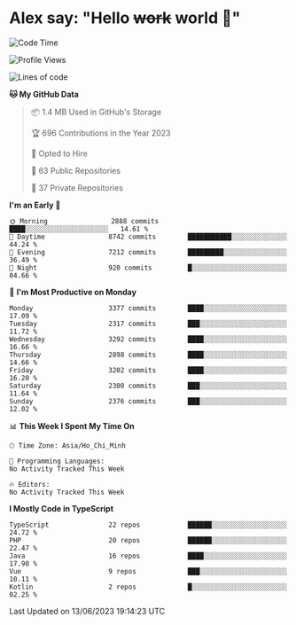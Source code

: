 # Alex say: "Hello ~~work~~ world 🐾"

<!--START_SECTION:waka-->
![Code Time](http://img.shields.io/badge/Code%20Time-839%20hrs%205%20mins-blue)

![Profile Views](http://img.shields.io/badge/Profile%20Views-2-blue)

![Lines of code](https://img.shields.io/badge/From%20Hello%20World%20I%27ve%20Written-41.0%20million%20lines%20of%20code-blue)

**🐱 My GitHub Data** 

> 📦 1.4 MB Used in GitHub's Storage 
 > 
> 🏆 696 Contributions in the Year 2023
 > 
> 💼 Opted to Hire
 > 
> 📜 63 Public Repositories 
 > 
> 🔑 37 Private Repositories 
 > 
**I'm an Early 🐤** 

```text
🌞 Morning                2888 commits        ████░░░░░░░░░░░░░░░░░░░░░   14.61 % 
🌆 Daytime                8742 commits        ███████████░░░░░░░░░░░░░░   44.24 % 
🌃 Evening                7212 commits        █████████░░░░░░░░░░░░░░░░   36.49 % 
🌙 Night                  920 commits         █░░░░░░░░░░░░░░░░░░░░░░░░   04.66 % 
```
📅 **I'm Most Productive on Monday** 

```text
Monday                   3377 commits        ████░░░░░░░░░░░░░░░░░░░░░   17.09 % 
Tuesday                  2317 commits        ███░░░░░░░░░░░░░░░░░░░░░░   11.72 % 
Wednesday                3292 commits        ████░░░░░░░░░░░░░░░░░░░░░   16.66 % 
Thursday                 2898 commits        ████░░░░░░░░░░░░░░░░░░░░░   14.66 % 
Friday                   3202 commits        ████░░░░░░░░░░░░░░░░░░░░░   16.20 % 
Saturday                 2300 commits        ███░░░░░░░░░░░░░░░░░░░░░░   11.64 % 
Sunday                   2376 commits        ███░░░░░░░░░░░░░░░░░░░░░░   12.02 % 
```


📊 **This Week I Spent My Time On** 

```text
🕑︎ Time Zone: Asia/Ho_Chi_Minh

💬 Programming Languages: 
No Activity Tracked This Week

🔥 Editors: 
No Activity Tracked This Week
```

**I Mostly Code in TypeScript** 

```text
TypeScript               22 repos            ██████░░░░░░░░░░░░░░░░░░░   24.72 % 
PHP                      20 repos            ██████░░░░░░░░░░░░░░░░░░░   22.47 % 
Java                     16 repos            ████░░░░░░░░░░░░░░░░░░░░░   17.98 % 
Vue                      9 repos             ███░░░░░░░░░░░░░░░░░░░░░░   10.11 % 
Kotlin                   2 repos             █░░░░░░░░░░░░░░░░░░░░░░░░   02.25 % 
```




 Last Updated on 13/06/2023 19:14:23 UTC
<!--END_SECTION:waka-->

